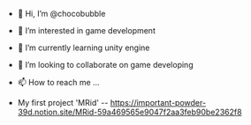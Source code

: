 - 👋 Hi, I’m @chocobubble
- 👀 I’m interested in game development
- 🌱 I’m currently learning unity engine
- 💞️ I’m looking to collaborate on game developing
- 📫 How to reach me ...

- My first project 'MRid'
-- https://important-powder-39d.notion.site/MRid-59a469565e9047f2aa3feb90be2362f8

<!---
chocobubble/chocobubble is a ✨ special ✨ repository because its `README.md` (this file) appears on your GitHub profile.
You can click the Preview link to take a look at your changes.
--->
